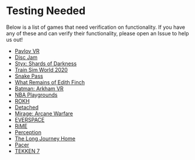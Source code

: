 # Testing Needed
Below is a list of games that need verification on functionality.
If you have any of these and can verify their functionality, please open an Issue to help us out!

- [Pavlov VR](https://store.steampowered.com/app/555160/Pavlov_VR/)
- [Disc Jam](https://store.steampowered.com/app/415880/Disc_Jam/)
- [Styx: Shards of Darkness](https://store.steampowered.com/app/355790/Styx_Shards_of_Darkness/)
- [Train Sim World 2020](https://store.steampowered.com/app/530070/Train_Sim_World_2020/)
- [Snake Pass](https://store.steampowered.com/app/544330/Snake_Pass/)
- [What Remains of Edith Finch](https://store.steampowered.com/app/501300/What_Remains_of_Edith_Finch/)
- [Batman: Arkham VR](https://store.steampowered.com/app/502820/Batman_Arkham_VR/)
- [NBA Playgrounds](https://store.steampowered.com/app/545270/NBA_Playgrounds/)
- [ROKH](https://store.steampowered.com/app/462440/ROKH/)
- [Detached](https://store.steampowered.com/app/436230/Detached/)
- [Mirage: Arcane Warfare](https://store.steampowered.com/app/368420/)
- [EVERSPACE](https://store.steampowered.com/app/396750/EVERSPACE/)
- [RiME](https://store.steampowered.com/app/493200/RiME/)
- [Perception](https://store.steampowered.com/app/426310/Perception/)
- [The Long Journey Home](https://store.steampowered.com/app/366910/The_Long_Journey_Home/)
- [Pacer](https://store.steampowered.com/app/389670/Pacer/)
- [TEKKEN 7](https://store.steampowered.com/app/389730/TEKKEN_7/)
